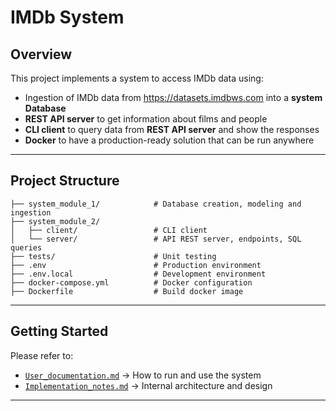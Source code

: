 # IMDb System

## Overview

This project implements a system to access IMDb data using:

- Ingestion of IMDb data from https://datasets.imdbws.com into a **system Database**
- **REST API server** to get information about films and people
- **CLI client** to query data from **REST API server** and show the responses
- **Docker** to have a production-ready solution that can be run anywhere

---

## Project Structure

```plaintext
├── system_module_1/            # Database creation, modeling and ingestion
├── system_module_2/
│   ├── client/                 # CLI client
│   └── server/                 # API REST server, endpoints, SQL queries
├── tests/                      # Unit testing
├── .env                        # Production environment
├── .env.local                  # Development environment
├── docker-compose.yml          # Docker configuration
├── Dockerfile                  # Build docker image
```


---

## Getting Started

Please refer to:

- [`User_documentation.md`](User_documentation.md) → How to run and use the system
- [`Implementation_notes.md`](Implementation_notes.md) → Internal architecture and design

---